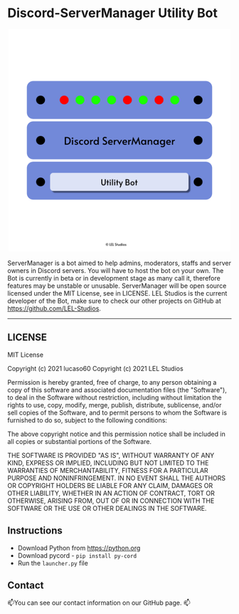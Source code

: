 # Discord-ServerManager Utility Bot

<p align="center">
<img title="" alt="404 IMAGE NOT FOUND" src="./assets/servermanager_logo.png" width="500">
</p>

ServerManager is a bot aimed to help admins, moderators, staffs and server owners in Discord servers. You will have to host the bot on your own. The Bot is currently in beta or in development stage as many call it, therefore features may be unstable or unusable. ServerManager will be open source licensed under the MIT License, see in LICENSE. LEL Studios is the current developer of the Bot, make sure to check our other projects on GitHub at https://github.com/LEL-Studios.
___

## LICENSE
MIT License

Copyright (c) 2021 lucaso60
Copyright (c) 2021 LEL Studios

Permission is hereby granted, free of charge, to any person obtaining a copy
of this software and associated documentation files (the "Software"), to deal
in the Software without restriction, including without limitation the rights
to use, copy, modify, merge, publish, distribute, sublicense, and/or sell
copies of the Software, and to permit persons to whom the Software is
furnished to do so, subject to the following conditions:

The above copyright notice and this permission notice shall be included in all
copies or substantial portions of the Software.

THE SOFTWARE IS PROVIDED "AS IS", WITHOUT WARRANTY OF ANY KIND, EXPRESS OR
IMPLIED, INCLUDING BUT NOT LIMITED TO THE WARRANTIES OF MERCHANTABILITY,
FITNESS FOR A PARTICULAR PURPOSE AND NONINFRINGEMENT. IN NO EVENT SHALL THE
AUTHORS OR COPYRIGHT HOLDERS BE LIABLE FOR ANY CLAIM, DAMAGES OR OTHER
LIABILITY, WHETHER IN AN ACTION OF CONTRACT, TORT OR OTHERWISE, ARISING FROM,
OUT OF OR IN CONNECTION WITH THE SOFTWARE OR THE USE OR OTHER DEALINGS IN THE
SOFTWARE.


## Instructions
- Download Python from https://python.org
- Download pycord - `pip install py-cord`
- Run the `launcher.py` file

## Contact
📫You can see our contact information on our GitHub page. 📫